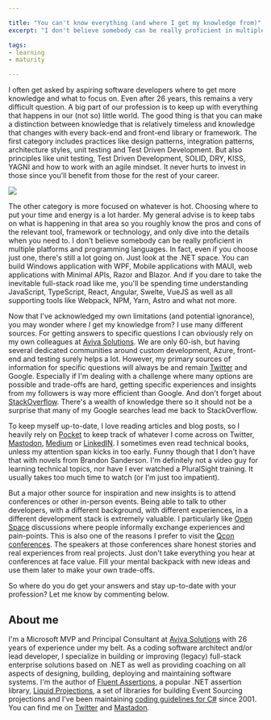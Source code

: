 ```yaml
---

title: "You can't know everything (and where I get my knowledge from)"
excerpt: "I don't believe somebody can be really proficient in multiple platforms and programming languages, so invest in knowledge wisely."

tags:
- learning
- maturity

---
```


I often get asked by aspiring software developers where to get more knowledge and what to focus on. Even after 26 years, this remains a very difficult question. A big part of our profession is to keep up with everything that happens in our (not so) little world. The good thing is that you can make a distinction between knowledge that is relatively timeless and knowledge that changes with every back-end and front-end library or framework. The first category includes practices like design patterns, integration patterns, architecture styles, unit testing and Test Driven Development. But also principles like unit testing, Test Driven Development, SOLID, DRY, KISS, YAGNI and how to work with an agile mindset. It never hurts to invest in those since you'll benefit from those for the rest of your career. 

<img src="{{ site.url }}{{ site.baseurl }}/assets/images/posts/2023/multiple_languages.png" class="align-center"/> 

The other category is more focused on whatever is hot. Choosing where to put your time and energy is a lot harder. My general advise is to keep tabs on what is happening in that area so you roughly know the pros and cons of the relevant tool, framework or technology, and only dive into the details when you need to. I don't believe somebody can be really proficient in multiple platforms and programming languages. In fact, even if you choose just one, there's still a lot going on. Just look at the .NET space. You can build Windows application with WPF, Mobile applications with MAUI, web applications with Minimal APIs, Razor and Blazor. And if you dare to take the inevitable full-stack road like me, you'll be spending time understanding JavaScript, TypeScript, React, Angular, Swelte, VueJS as well as all supporting tools like Webpack, NPM, Yarn, Astro and what not more. 

Now that I've acknowledged my own limitations (and potential ignorance), you may wonder where _I_ get my knowledge from? I use many different sources. For getting answers to specific questions I can obviously rely on my own colleagues at [Aviva Solutions](https://avivasolutions.nl/werken-bij/a-team). We are only 60-ish, but having several dedicated communities around custom development, Azure, front-end and testing surely helps a lot. However, my primary sources of information for specific questions will always be and remain [Twitter](https://twitter.com/ddoomen) and Google. Especially if I'm dealing with a challenge where many options are possible and trade-offs are hard, getting specific experiences and insights from my followers is way more efficient than Google. And don't forget about [StackOverflow](https://stackoverflow.com/users/253961/dennis-doomen). There's a wealth of knowledge there so it should not be a surprise that many of my Google searches lead me back to StackOverflow. 

To keep myself up-to-date, I love reading articles and blog posts, so I heavily rely on [Pocket](https://getpocket.com/) to keep track of whatever I come across on Twitter, [Mastodon](https://mastodon.social/@ddoomen), [Medium](https://medium.com/@ddoomen) or [LinkedIN](https://www.linkedin.com/in/dennisdoomen/). I sometimes even read technical books, unless my attention span kicks in too early. Funny though that I don't have that with novels from Brandon Sanderson. I'm definitely not a video guy for learning technical topics, nor have I ever watched a PluralSight training. It usually takes too much time to watch (or I'm just too impatient). 

But a major other source for inspiration and new insights is to attend conferences or other in-person events. Being able to talk to other developers, with a different background, with different experiences, in a different development stack is extremely valuable. I particularly like [Open Space](https://www.youtube.com/watch?v=okxaJINX5VU) discussions where people informally exchange experiences and pain-points. This is also one of the reasons I prefer to visit the [Qcon conferences](https://qconferences.com/#next-conference). The speakers at those conferences share honest stories and real experiences from real projects. Just don't take everything you hear at conferences at face value. Fill your mental backpack with new ideas and use them later to make your own trade-offs.

So where do you do get your answers and stay up-to-date with your profession? Let me know by commenting below. 

## About me
I'm a Microsoft MVP and Principal Consultant at [Aviva Solutions](https://avivasolutions.nl/) with 26 years of experience under my belt. As a coding software architect and/or lead developer, I specialize in building or improving (legacy) full-stack enterprise solutions based on .NET as well as providing coaching on all aspects of designing, building, deploying and maintaining software systems. I'm the author of [Fluent Assertions](https://www.fluentassertions.com), a popular .NET assertion library, [Liquid Projections](https://www.liquidprojections.net), a set of libraries for building Event Sourcing projections and I've been maintaining [coding guidelines for C#](https://www.csharpcodingguidelines.com) since 2001. You can find me on [Twitter](https://twitter.com/ddoomen) and [Mastadon](https://mastodon.social/@ddoomen).